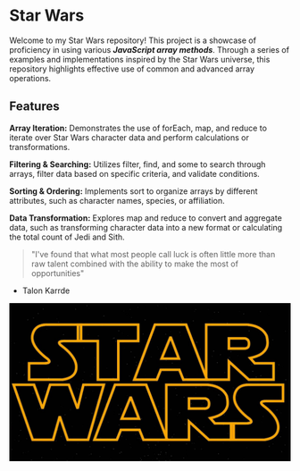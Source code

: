 # Star Wars
Welcome to my Star Wars repository! This project is a showcase of proficiency in using various ***JavaScript array methods***. Through a series of examples and implementations inspired by the Star Wars universe, this repository highlights effective use of common and advanced array operations.

## Features
**Array Iteration:** Demonstrates the use of forEach, map, and reduce to iterate over Star Wars character data and perform calculations or transformations.

**Filtering & Searching:** Utilizes filter, find, and some to search through arrays, filter data based on specific criteria, and validate conditions.

**Sorting & Ordering:** Implements sort to organize arrays by different attributes, such as character names, species, or affiliation.

**Data Transformation:** Explores map and reduce to convert and aggregate data, such as transforming character data into a new format or calculating the total count of Jedi and Sith.


> "I've found that what most people call luck is often little more than raw talent combined with the ability to make the most of opportunities" 
- Talon Karrde


![Star Wars title image](./title.jpg)